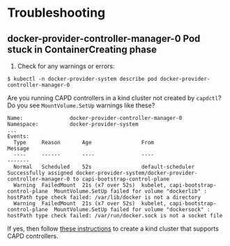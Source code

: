 # Troubleshooting

## docker-provider-controller-manager-0 Pod stuck in ContainerCreating phase

1. Check for any warnings or errors:

```
$ kubectl -n docker-provider-system describe pod docker-provider-controller-manager-0
```

Are you running CAPD controllers in a kind cluster not created by `capdctl`? Do you see `MountVolume.SetUp` warnings like these?
```
Name:               docker-provider-controller-manager-0
Namespace:          docker-provider-system
...
Events:
  Type     Reason       Age                From                                   Message
  ----     ------       ----               ----                                   -------
  Normal   Scheduled    52s                default-scheduler                      Successfully assigned docker-provider-system/docker-provider-controller-manager-0 to capi-bootstrap-control-plane
  Warning  FailedMount  21s (x7 over 52s)  kubelet, capi-bootstrap-control-plane  MountVolume.SetUp failed for volume "dockerlib" : hostPath type check failed: /var/lib/docker is not a directory
  Warning  FailedMount  21s (x7 over 52s)  kubelet, capi-bootstrap-control-plane  MountVolume.SetUp failed for volume "dockersock" : hostPath type check failed: /var/run/docker.sock is not a socket file
```

If yes, then follow [these instructions](kind.md) to create a kind cluster that supports CAPD controllers.

